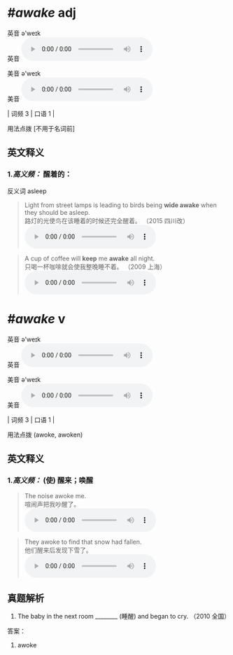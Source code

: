 # ***\#awake*** adj
英音 ə'weɪk  
英音
<audio src="./media/awake-B.aac" controls="controls"></audio>

美音 ə'weɪk  
美音
<audio src="./media/awake.aac" controls="controls"></audio>



| 词频 3 | 口语 1 |  

用法点拨  [不用于名词前]

英文释义
---
### 1.*高义频：* **醒着的：**  
反义词 asleep 

 > Light from street lamps is leading to birds being **wide awake** when they should be asleep.  
 > 路灯的光使鸟在该睡着的时候还完全醒着。  （2015 四川改）  
<audio src="./media/P40 awake1.aac" controls="controls"></audio>

 > A cup of coffee will **keep** me **awake** all night.  
 > 只喝一杯咖啡就会使我整晚睡不着。  （2009 上海）  
<audio src="./media/A cup of coffee will keep me awake all night_AAC.aac" controls="controls"></audio>


# ***\#awake*** v
英音 ə'weɪk  
英音
<audio src="./media/awake-B.aac" controls="controls"></audio>

美音 ə'weɪk  
美音
<audio src="./media/awake.aac" controls="controls"></audio>



| 词频 3 | 口语 1 |  

用法点拨  (awoke, awoken)

英文释义
---
### 1.*高义频：* **(使) 醒来；唤醒**  

 > The noise awoke me.   
 > 喧闹声把我吵醒了。    
<audio src="./media/2-awake.aac" controls="controls"></audio>

 > They awoke to find that snow had fallen.  
 > 他们醒来后发现下雪了。    
<audio src="./media/3-awake.aac" controls="controls"></audio>


真题解析
---
1. The baby in the next room ________ (睡醒) and began to cry.  （2010 全国）  

答案：
1. awoke  

